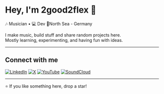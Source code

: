 # Hey, I'm 2good2flex 👋

🎶 Musician  • 💻 Dev
📍North Sea - Germany

I make music, build stuff and share random projects here.  
Mostly learning, experimenting, and having fun with ideas.  

---

## Connect with me
[![LinkedIn](https://img.shields.io/badge/LinkedIn-%230077B5.svg?logo=linkedin&logoColor=white)](https://de.linkedin.com/in/felix-feinhals-8b04192b7)
[![X](https://img.shields.io/badge/X-black.svg?logo=X&logoColor=white)](https://x.com/2good2flex)
[![YouTube](https://img.shields.io/badge/YouTube-%23FF0000.svg?logo=YouTube&logoColor=white)](https://youtube.com/@2good2flex)
[![SoundCloud](https://img.shields.io/badge/SoundCloud-FF5500?logo=soundcloud&logoColor=white)](https://soundcloud.com/2good2flex)

---

⭐ If you like something here, drop a star!
